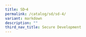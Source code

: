 ```yaml
---
title: SD᠆4
permalink: /catalog/sd/sd-4/
variant: markdown
description: ""
third_nav_title: Secure Development
---
```

